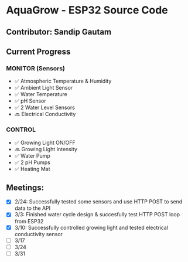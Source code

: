 # AquaGrow - ESP32 Source Code
 
## Contributor: Sandip Gautam

## Current Progress
### MONITOR (Sensors)
- ✅ Atmospheric Temperature & Humidity 
- ✅ Ambient Light Sensor
- ✅ Water Temperature
- ✅ pH Sensor
- ✅ 2 Water Level Sensors
- 🔜 Electrical Conductivity
### CONTROL
- ✅ Growing Light ON/OFF
- 🔜 Growing Light Intensity
- ✅ Water Pump
- ✅ 2 pH Pumps
- ✅ Heating Mat

## Meetings:
- [x] 2/24: Successfully tested some sensors and use HTTP POST to send data to the API
- [x] 3/3: Finished water cycle design & succesfully test HTTP POST loop from ESP32
- [x] 3/10: Successfully controlled growing light and tested electrical conductivity sensor
- [ ] 3/17
- [ ] 3/24
- [ ] 3/31
